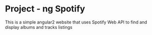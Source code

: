 # Project - ng Spotify

This is a simple angular2 website that uses Spotify Web API to find and display albums and tracks listings
